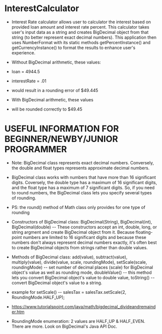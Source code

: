 # InterestCalculator

- Interest Rate calculator allows user to calculator the interest based on provided loan amount and interest rate percent. This calculator takes user's input data as a string and creates BigDecimal object from that string (to better represent exact decimal numbers). This application then uses NumberFormat with its static methods getPercentInstance() and getCurrencyInstance() to format the results to enhance user's experience.

- Without BigDecimal arithmetic, these values:
- loan = 4944.5
- interestRate = .01
- would result in a rounding error of $49.445
- With BigDecimal arithmetic, these values
- will be rounded correctly to $49.45

# USEFUL INFORMATION FOR BEGINNER/NEWBY/JUNIOR PROGRAMMER

- Note: BigDecimal class represents exact decimal numbers. Conversely, the double and float types represents approximate decimal numbers.
- BigDecimal class works with numbers that have more than 16 significant digits. Coversely, the double type has a maximum of 16 significant digits, and the float type has a maximum of 7 significant digits. So, if you need to round numbers, the BigDecimal class lets you specify several types of rounding.

- PS: the round() method of Math class only provides for one type of rounding

- Constructors of BigDecimal class: BigDecimal(String), BigDecimal(int), BigDecimal(double)
-- These constructors accept an int, double, long, or string argment and create BigDecimal object from it. Because floating-point numbers are limited to 16 significant digits and because these numbers don't always represent decimal numbers exactly, it's often best to create BigDecimal objects from strings rather than double values.

- Methods of BigDecimal class: add(value), subtract(value), multiply(value), divide(value, scale, roundingMode), setScale(scale, roundingMode) -- set number of decimal places (scale) for BigDecimal object's value as well as rounding mode, doubleValue() -- this method lets you convert BigDecimal object's value to double value, toString() -- convert BigDecimal object's value to a string.
- example for setScale() -- salesTax = salesTax.setScale(2, RoundingMode.HALF_UP);
- https://www.tutorialspoint.com/java/math/bigdecimal_divideandremainder.htm

- RoundingMode enumeration: 2 values are HALF_UP & HALF_EVEN. There are more. Look on BigDecimal's Java API Doc.
